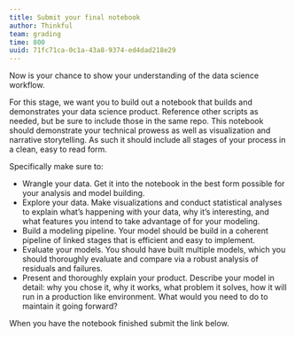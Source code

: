 ```yaml
---
title: Submit your final notebook
author: Thinkful
team: grading
time: 800 
uuid: 71fc71ca-0c1a-43a8-9374-ed4dad218e29
---
```


Now is your chance to show your understanding of the data science workflow.

For this stage, we want you to build out a notebook that builds and demonstrates your data science product. Reference other scripts as needed, but be sure to include those in the same repo. This notebook should demonstrate your technical prowess as well as visualization and narrative storytelling. As such it should include all stages of your process in a clean, easy to read form.

Specifically make sure to:

* Wrangle your data. Get it into the notebook in the best form possible for your analysis and model building.
* Explore your data. Make visualizations and conduct statistical analyses to explain what’s happening with your data, why it’s interesting, and what features you intend to take advantage of for your modeling.
* Build a modeling pipeline. Your model should be build in a coherent pipeline of linked stages that is efficient and easy to implement.
* Evaluate your models. You should have built multiple models, which you should thoroughly evaluate and compare via a robust analysis of residuals and failures.
* Present and thoroughly explain your product. Describe your model in detail: why you chose it, why it works, what problem it solves, how it will run in a production like environment. What would you need to do to maintain it going forward?

When you have the notebook finished submit the link below.

